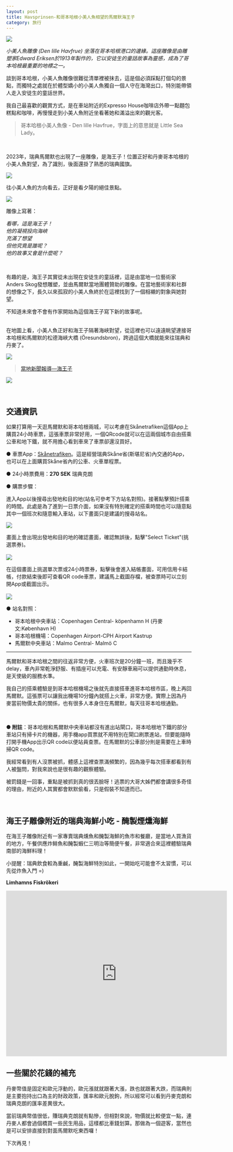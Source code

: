 ```yaml
---
layout: post
title: Havsprinsen-和哥本哈根小美人魚相望的馬爾默海王子
category: 旅行
---
```


![](/assets/img/Havsprinsen/havsprinsen.JPG)<br/>


*小美人魚雕像 (Den lille Havfrue) 坐落在哥本哈根港口的邊緣。這座雕像是由雕塑家Edward Eriksen於1913年製作的，它以安徒生的童話故事為靈感，成為了哥本哈根最重要的地標之一。*

談到哥本哈根，小美人魚雕像很難從清單裡被抹去，這是個必須踩點打個勾的景點，而獨特之處就在於體型嬌小的小美人魚獨自一個人守在海灣出口，特別能帶領人走入安徒生的童話世界。

我自己最喜歡的觀賞方式，是在車站附近的Expresso House咖啡店外帶一點麵包糕點和咖啡，再慢慢走到小美人魚附近坐看著她和滿溢出來的觀光客。


> 哥本哈根小美人魚像 - Den lille Havfrue，字面上的意思就是 Little Sea Lady。

<br/>

2023年，瑞典馬爾默也出現了一座雕像，是海王子！位置正好和丹麥哥本哈根的小美人魚對望，為了識別，後面還掛了熟悉的瑞典國旗。

![](/assets/img/Havsprinsen/havsprinsensweden.png)<br/>

往小美人魚的方向看去，正好是看夕陽的絕佳景點。

![](/assets/img/Havsprinsen/sunsetwhavsprinsen.jpg)<br/>

雕像上寫著：

*看哪，這是海王子！<br/>
 他的凝視投向海峽<br/>
 充滿了想望<br/>
 但他究竟是誰呢？<br/>
 他的故事又會是什麼呢？*

 <br/>

有趣的是，海王子其實從未出現在安徒生的童話裡，這是由當地一位藝術家Anders Skog發想雕塑，並由馬爾默當地團體贊助的雕像。在當地藝術家和社群的想像之下，長久以來孤寂的小美人魚終於在這裡找到了一個相襯的對象與她對望。

不知道未來會不會有作家開始為這個海王子寫下新的故事呢。

<br/>
在地圖上看，小美人魚正好和海王子隔著海峽對望，從這裡也可以遠遠眺望連接哥本哈根和馬爾默的松德海峽大橋 (Öresundsbron)，跨過這個大橋就能來往瑞典和丹麥了。<br/>


![](/assets/img/Havsprinsen/distanceL-H.jpg)<br/>



 > [當地新聞報導—海王子](https://www.newsoresund.se/havsprinsen-pa-limhamn-haller-utkik-efter-den-lilla-sjojungfrun/)

![](/assets/img/Havsprinsen/havsprinsen3.png)<br/>

<br/>

## 交通資訊

如果打算用一天逛馬爾默和哥本哈根兩城，可以考慮在Skånetrafiken這個App上購買24小時車票，這張車票非常好用，一個QRcode就可以在這兩個城市自由搭乘公車和地下鐵，就不用擔心看到車來了車票卻還沒買好。


● 車票App：[Skånetrafiken](https://apps.apple.com/tr/app/sk%C3%A5netrafiken/id1180539331)。這是經營瑞典Skåne省(斯堪尼省)內交通的App，也可以在上面購買Skåne省內的公車、火車單程票。<br/>

● 24小時票費用：**270 SEK** 瑞典克朗 <br/>

● 購票步驟： <br/>

進入App以後搜尋出發地和目的地(站名可參考下方站名對照)。接著點擊預計搭乘的時間。此處是為了進到一日票介面，如果沒有特別確定的搭乘時間也可以隨意點其中一個班次和隨意輸入車站，以下畫面只是建議的搜尋站名。<br/>


![](/assets/img/Havsprinsen/ska-step1.jpg)<br/>

畫面上會出現出發地和目的地的確認畫面，確認無誤後，點擊"Select Ticket"(挑選票券)。<br/><br/>
![](/assets/img/Havsprinsen/ska-step2.jpg)<br/>

在這個畫面上挑選單次票或24小時票券，點擊後會進入結帳畫面，可用信用卡結帳，付款結束後即可查看QR code車票，建議馬上截圖存檔，被查票時可以立刻開App或截圖出示。<br/><br/>
![](/assets/img/Havsprinsen/ska-step3.jpg)<br/>

● 站名對照：<br/>
  - 哥本哈根中央車站：Copenhagen Central- köpenhamn H (丹麥文:København H)<br/>
  - 哥本哈根機場：Copenhagen Airport-CPH Airport Kastrup <br/>
  - 馬爾默中央車站：Malmo Central- Malmö C <br/>

---

馬爾默和哥本哈根之間的往返非常方便，火車班次是20分鐘一班，而且幾乎不delay，車內非常乾淨舒服、有插座可以充電、有安靜車廂可以提供通勤時休息，是天使級的服務水準。

我自己的搭乘體驗是到哥本哈根機場之後就先直接搭車進哥本哈根市區，晚上再回馬爾默。這張票可以讓我出機場10分鐘內就搭上火車，非常方便。實際上因為丹麥當前物價太貴的關係，也有很多人本身住在馬爾默，每天往哥本哈根通勤。

<br/>

**● 附註**：哥本哈根和馬爾默中央車站都沒有進出站閘口，哥本哈根地下鐵的部分車站只有掃卡片的機器，用手機app買票就不用特別在閘口刷票進站，但要能隨時打開手機App出示QR code以便站員查票。在馬爾默的公車部分則是需要在上車時掃QR code。

我經常看到有人沒票被抓，體感上這裡查票滿頻繁的，因為幾乎每次搭車都看到有人被盤問，對我來說也是很有趣的觀察體驗。

被罰錢是一回事，重點是被抓到真的很丟臉呀！逃票的大哥大姊們都會講很多奇怪的理由，附近的人其實都會默默偷看，只是假裝不知道而已。

<br/>


## 海王子雕像附近的瑞典海鮮小吃 - 醃製煙燻海鮮

在海王子雕像附近有一家專賣瑞典燻魚和醃製海鮮的魚市和餐廳，是當地人買漁貨的地方，午餐供應炸鲱魚和醃製蝦仁三明治等簡便午餐，非常適合來這裡體驗瑞典南部的海鮮料理！<br/>

小提醒：瑞典飲食較為重鹹，醃製海鮮特別如此，一開始吃可能會不太習慣，可以先從炸魚入門 =) 

**Limhamns Fiskrökeri**<br/>
<iframe src="https://www.google.com/maps/embed?pb=!1m18!1m12!1m3!1d4020.7565726059147!2d12.917796418240398!3d55.58557288853222!2m3!1f0!2f0!3f0!3m2!1i1024!2i768!4f13.1!3m3!1m2!1s0x4653a6f3ab893b21%3A0xfa3379419ec8f24d!2sLimhamns%20Fiskr%C3%B6keri!5e0!3m2!1szh-TW!2snl!4v1689154592959!5m2!1szh-TW!2snl" width="600" height="450" style="border:0;" allowfullscreen="" loading="lazy" referrerpolicy="no-referrer-when-downgrade"></iframe>


## 一些關於花錢的補充

丹麥幣值是固定和歐元浮動的，歐元漲就就跟著大漲，跌也就跟著大跌，而瑞典則是主要抱持出口為主的財政政策，匯率和歐元脫鉤，所以經常可以看到丹麥克朗和瑞典克朗的匯率差異很大。

當前瑞典幣值很低，賺瑞典克朗就有點慘，但相對來說，物價就比較便宜一點，連丹麥人都會過個橋買一些民生用品，這樣都比車錢划算。那做為一個遊客，當然也是可以安排直接到對面馬爾默吃東西囉！


下次再見！


<br/>
